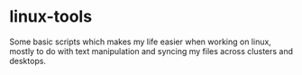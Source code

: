 # linux-tools

Some basic scripts which makes my life easier when working on linux, mostly to do with text manipulation and syncing my files across clusters and desktops.
